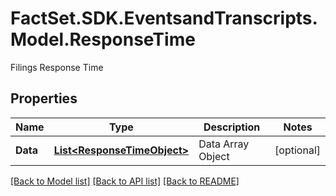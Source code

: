 # FactSet.SDK.EventsandTranscripts.Model.ResponseTime
Filings Response Time

## Properties

Name | Type | Description | Notes
------------ | ------------- | ------------- | -------------
**Data** | [**List&lt;ResponseTimeObject&gt;**](ResponseTimeObject.md) | Data Array Object | [optional] 

[[Back to Model list]](../README.md#documentation-for-models) [[Back to API list]](../README.md#documentation-for-api-endpoints) [[Back to README]](../README.md)


